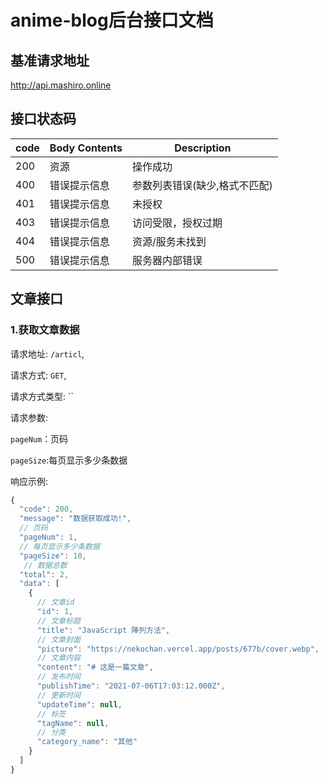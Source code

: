 # anime-blog后台接口文档

## 基准请求地址

http://api.mashiro.online

## 接口状态码

| code | Body Contents | Description                   |
| ---- | ------------- | ----------------------------- |
| 200  | 资源          | 操作成功                      |
| 400  | 错误提示信息  | 参数列表错误(缺少,格式不匹配) |
| 401  | 错误提示信息  | 未授权                        |
| 403  | 错误提示信息  | 访问受限，授权过期            |
| 404  | 错误提示信息  | 资源/服务未找到               |
| 500  | 错误提示信息  | 服务器内部错误                |

## 文章接口

### 1.获取文章数据

请求地址: `/articl`,

请求方式: `GET`,

请求方式类型: ``

请求参数:

`pageNum`：页码

`pageSize`:每页显示多少条数据

响应示例:

```js
{
  "code": 200,
  "message": "数据获取成功!",
  // 页码
  "pageNum": 1,
  // 每页显示多少条数据
  "pageSize": 10,
   // 数据总数
  "total": 2,
  "data": [
    {
      // 文章id
      "id": 1,
      // 文章标题
      "title": "JavaScript 陣列方法",
      // 文章封面
      "picture": "https://nekochan.vercel.app/posts/677b/cover.webp",
      // 文章内容
      "content": "# 这是一篇文章",
      // 发布时间
      "publishTime": "2021-07-06T17:03:12.000Z",
      // 更新时间
      "updateTime": null,
      // 标签
      "tagName": null,
      // 分类
      "category_name": "其他"
    }
  ]
}
```







